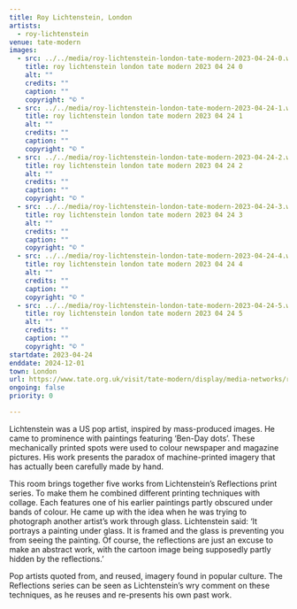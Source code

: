 ```yaml
---
title: Roy Lichtenstein, London
artists:
  - roy-lichtenstein
venue: tate-modern
images:
  - src: ../../media/roy-lichtenstein-london-tate-modern-2023-04-24-0.webp
    title: roy lichtenstein london tate modern 2023 04 24 0
    alt: ""
    credits: ""
    caption: ""
    copyright: "© "
  - src: ../../media/roy-lichtenstein-london-tate-modern-2023-04-24-1.webp
    title: roy lichtenstein london tate modern 2023 04 24 1
    alt: ""
    credits: ""
    caption: ""
    copyright: "© "
  - src: ../../media/roy-lichtenstein-london-tate-modern-2023-04-24-2.webp
    title: roy lichtenstein london tate modern 2023 04 24 2
    alt: ""
    credits: ""
    caption: ""
    copyright: "© "
  - src: ../../media/roy-lichtenstein-london-tate-modern-2023-04-24-3.webp
    title: roy lichtenstein london tate modern 2023 04 24 3
    alt: ""
    credits: ""
    caption: ""
    copyright: "© "
  - src: ../../media/roy-lichtenstein-london-tate-modern-2023-04-24-4.webp
    title: roy lichtenstein london tate modern 2023 04 24 4
    alt: ""
    credits: ""
    caption: ""
    copyright: "© "
  - src: ../../media/roy-lichtenstein-london-tate-modern-2023-04-24-5.webp
    title: roy lichtenstein london tate modern 2023 04 24 5
    alt: ""
    credits: ""
    caption: ""
    copyright: "© "
startdate: 2023-04-24
enddate: 2024-12-01
town: London
url: https://www.tate.org.uk/visit/tate-modern/display/media-networks/roy-lichtenstein
ongoing: false
priority: 0

---
```


Lichtenstein was a US pop artist, inspired by mass-produced images. He came to prominence with paintings featuring ‘Ben-Day dots’. These mechanically printed spots were used to colour newspaper and magazine pictures. His work presents the paradox of machine-printed imagery that has actually been carefully made by hand.

This room brings together five works from Lichtenstein’s Reflections print series. To make them he combined different printing techniques with collage. Each features one of his earlier paintings partly obscured under bands of colour. He came up with the idea when he was trying to photograph another artist’s work through glass. Lichtenstein said: ‘It portrays a painting under glass. It is framed and the glass is preventing you from seeing the painting. Of course, the reflections are just an excuse to make an abstract work, with the cartoon image being supposedly partly hidden by the reflections.’

Pop artists quoted from, and reused, imagery found in popular culture. The Reflections series can be seen as Lichtenstein’s wry comment on these techniques, as he reuses and re-presents his own past work.